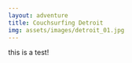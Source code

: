 ```yaml
---
layout: adventure
title: Couchsurfing Detroit
img: assets/images/detroit_01.jpg
---
```


this is a test!

